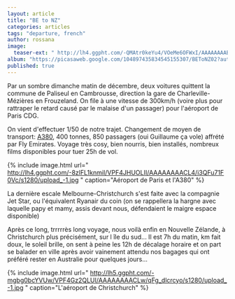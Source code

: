 ```yaml
---
layout: article
title: "BE to NZ"
categories: articles
tags: "departure, french"
author: rossana
image: 
  teaser-ext: " http://lh4.ggpht.com/-QMAtr0keYu4/VOeMe6OFWxI/AAAAAAAAB2o/TZe8242bf04/s1280/upload_-1.jpg "
album: "https://picasaweb.google.com/104897435834545155307/BEToNZ02?authkey=Gv1sRgCNvx0pLpqvbi1gE"
published: true
---
```


Par un sombre dimanche matin de décembre, deux voitures quittent la commune de Paliseul en Cambrousse, direction la gare de Charleville-Mézières en Frouzeland. On file à une vitesse de 300km/h (voire plus pour rattraper le retard causé par le malaise d'un passager) pour l'aéroport de Paris CDG.

On vient d'effectuer 1/50 de notre trajet. Changement de moyen de transport: [A380](http://avions.findthebest.fr/l/242/Airbus-A380-800), 400 tonnes, 850 passagers (oui Guillaume ça vole) affrété par Fly Emirates. Voyage très cosy, bien nourris, bien installés, nombreux films disponibles pour tuer 25h de vol. 

{% include image.html url=" http://lh4.ggpht.com/-8zlFL1knmiI/VPF4JHUOLII/AAAAAAAACL4/i3QFu71F0Vc/s1280/upload_-1.jpg " caption="Aéroport de Paris et l'A380" %}

La dernière escale Melbourne-Christchurch s'est faite avec la compagnie Jet Star, ou l'équivalent Ryanair du coin (on se rappellera la hargne avec laquelle papy et mamy, assis devant nous, défendaient le maigre espace disponible)

Après ce long, trrrrrès long voyage, nous voilà enfin en Nouvelle Zélande, à Christchurch plus précisément, sur l île du sud... Il est 7h du matin, km fait doux, le soleil brille, on sent à peine les 12h de décalage horaire et on part se balader en ville après avoir vainement attendu nos bagages qui ont préféré rester en Australie pour quelques jours...

{% include image.html url=" http://lh5.ggpht.com/-mgbg0bcYVUw/VPF4Gz2QLUI/AAAAAAAACLw/qFg_dlcrcyo/s1280/upload_-1.jpg " caption="L'aéroport de Christchurch" %}